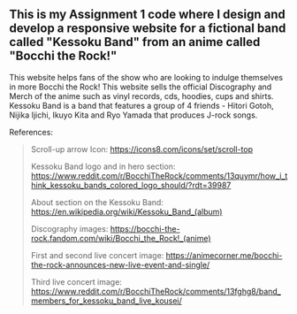 ## This is my Assignment 1 code where I design and develop a responsive website for a fictional band called "Kessoku Band" from an anime called "Bocchi the Rock!"
This website helps fans of the show who are looking to indulge themselves in more Bocchi the Rock! This website sells the official Discography and Merch of the anime such as vinyl records, cds, hoodies, cups and shirts. Kessoku Band is a band that features a group of 4 friends - Hitori Gotoh, Nijika Ijichi, Ikuyo Kita and Ryo Yamada that produces J-rock songs.

References:

> Scroll-up arrow Icon: https://icons8.com/icons/set/scroll-top
> 
> Kessoku Band logo and in hero section: https://www.reddit.com/r/BocchiTheRock/comments/13quymr/how_i_think_kessoku_bands_colored_logo_should/?rdt=39987
>
> About section on the Kessoku Band: https://en.wikipedia.org/wiki/Kessoku_Band_(album)
>
> Discography images: https://bocchi-the-rock.fandom.com/wiki/Bocchi_the_Rock!_(anime)
>
> First and second live concert image: https://animecorner.me/bocchi-the-rock-announces-new-live-event-and-single/
>
> Third live concert image: https://www.reddit.com/r/BocchiTheRock/comments/13fghg8/band_members_for_kessoku_band_live_kousei/